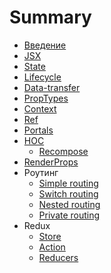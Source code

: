 # Summary

* [Введение](README.md)
* [JSX](jsx.md)
* [State](state.md)
* [Lifecycle](lifecycle.md)
* [Data-transfer](data-transfer.md)
* [PropTypes](proptypes.md)
* [Context](context.md)
* [Ref](ref.md)
* [Portals](portals.md)
* [HOC](hoc.md)
  * [Recompose](recompose.md)
* [RenderProps](render-props.md)
* Роутинг
  * [Simple routing](simple-routing.md)
  * [Switch routing](switch-routing.md)
  * [Nested routing](nested-routing.md)
  * [Private routing](private-routing.md)
* Redux
  * [Store](store.md)
  * [Action](action.md)
  * [Reducers](reducers.md)